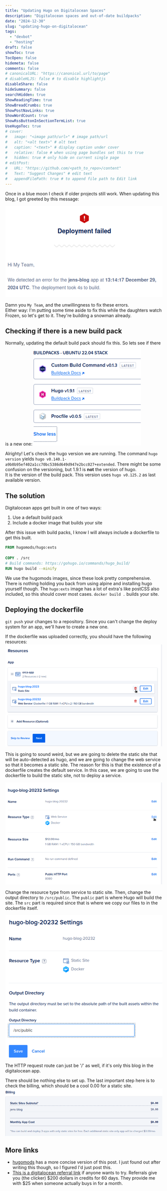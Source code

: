 ```yaml
---
title: "Updating Hugo on Digitalocean Spaces"
description: "Digitalocean spaces and out-of-date buildpacks"
date: "2024-12-30"
slug: "updating-hugo-on-digitalocean"
tags:
  - "devbot"
  - "hosting"
draft: false
showToc: true
TocOpen: false
hidemeta: false
comments: false
# canonicalURL: "https://canonical.url/to/page"
# disableHLJS: false # to disable highlightjs
disableShare: false
hideSummary: false
searchHidden: true
ShowReadingTime: true
ShowBreadCrumbs: true
ShowPostNavLinks: true
ShowWordCount: true
ShowRssButtonInSectionTermList: true
UseHugoToc: true
# cover:
#   image: "<image path/url>" # image path/url
#   alt: "<alt text>" # alt text
#   caption: "<text>" # display caption under cover
#   relative: false # when using page bundles set this to true
#   hidden: true # only hide on current single page
# editPost:
#   URL: "https://github.com/<path_to_repo>/content"
#   Text: "Suggest Changes" # edit text
#   appendFilePath: true # to append file path to Edit link
---
```


Once in a blue moon I check if older projects still work.
When updating this blog, I got greeted by this message: 

<img src="images/error-mail.png"></img>

Damn you `My Team`, and the unwillingness to fix these errors.</br>
Either way: I'm putting some time aside to fix this while the daughters watch Frozen, so let's get to it. They're building a snowman already.

## Checking if there is a new build pack

Normally, updating the default build pack should fix this. So lets see if there is a new one:
<img src="images/buildpack-version.png"></img>

Alrighty! Let's check the hugo version we are running.
The command `hugo version` yields `hugo v0.140.1-a9b0b95ef402a1cc70bc5386d649d947e2bcc027+extended`. 
There might be some confusion on the versioning, but 1.9.1 is **not** the version of hugo.</br>
It is the version of the build pack. This version uses `hugo v0.125.2` as last available version.

## The solution

Digitalocean apps get built in one of two ways:
1. Use a default build pack
2. Include a docker image that builds your site

After this issue with build packs, I know I will always include a dockerfile to get this built.

``` dockerfile
FROM hugomods/hugo:exts

COPY . /src
# Build commands: https://gohugo.io/commands/hugo_build/
RUN hugo build --minify 
```

We use the hugomods images, since these look pretty comprehensive.
There is nothing holding you back from using alpine and installing hugo yourself though. 
The `hugo:exts` image has a lot of extra's like postCSS also included, so this should cover most cases.
`docker build .` builds your site.

## Deploying the dockerfile

`git push` your changes to a repository. 
Since you can't change the deploy system for an app, we'll have to create a new one.

If the dockerfile was uploaded correctly, you should have the following resources:
![edit resources](images/1.edit-resources.png)

This is going to sound weird, but we are going to delete the static site that will be auto-detected as hugo, and we are going to change the web service so that it becomes a static site.
The reason for this is that the existence of a dockerfile creates the default service.
In this case, we are going to use the dockerfile to build the static site, not to deploy a service. 

![edit resource type](images/2.edit-resource-type.png)

Change the resource type from service to static site.
Then, change the output directory to `/src/public`. 
The `public` part is where Hugo will build the site.
The `src` part is required since that is where we copy our files to in the dockerfile itself.

![change output directory](images/3.output-directory.png)

The HTTP request route can just be '/' as well, if it's only this blog in the digitalocean app.

There should be nothing else to set up.
The last important step here is to check the billing, which should be a cool 0.00 for a static site.
![billing overview](images/4.billing-overview.png)

## More links

- [hugomods](https://blog.hugomods.com/posts/2024/01/deploy-hugo-static-sites-on-digitalocean-app-platform-via-docker/) has a more concise version of this post.
I just found out after writing this though, so I figured I'd just post this. 
- [This is a digitalocean referral link](https://m.do.co/c/b32e87be711c) if anyone wants to try.
Referrals give you (the clicker) $200 dollars in credits for 60 days. 
They provide me with $25 when someone actually buys in for a month.